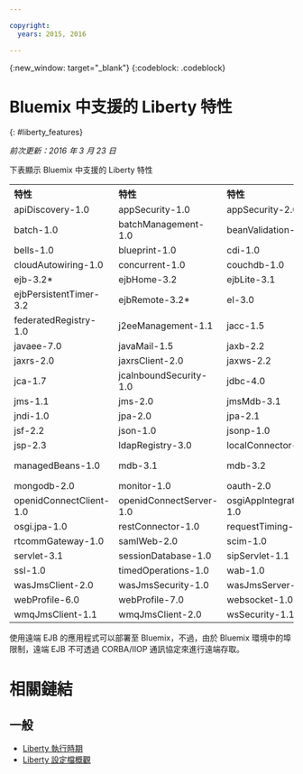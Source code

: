 ```yaml
---

copyright:
  years: 2015, 2016

---
```


{:new_window: target="_blank"}
{:codeblock: .codeblock}

# Bluemix 中支援的 Liberty 特性
{: #liberty_features}

*前次更新：2016 年 3 月 23 日*

下表顯示 Bluemix 中支援的 Liberty 特性

<table>

<tr>
<th align="left">特性</th>
<th align="left">特性</th>
<th align="left">特性</th>
<th align="left">特性</th>
</tr>

<tr>
<td>apiDiscovery-1.0</td>
<td>appSecurity-1.0</td>
<td>appSecurity-2.0</td>
<td>appState-1.0</td>
</tr>

<tr>
<td>batch-1.0</td>
<td>batchManagement-1.0</td>
<td>beanValidation-1.0 </td>
<td>beanValidation-1.1</td>
</tr>

<tr>
<td>bells-1.0</td>
<td>blueprint-1.0</td>
<td>cdi-1.0</td>
<td>cdi-1.2</td>
</tr>

<tr>
<td>cloudAutowiring-1.0 </td>
<td>concurrent-1.0</td>
<td>couchdb-1.0</td>
<td>distributedMap-1.0 </td>
</tr>

<tr>
<td>ejb-3.2*</td>
<td>ejbHome-3.2</td>
<td>ejbLite-3.1</td>
<td>ejbLite-3.2</td>
</tr>

<tr>
<td>ejbPersistentTimer-3.2</td>
<td>ejbRemote-3.2*</td>
<td>el-3.0</td>
<td>eventLogging-1.0</td>
</tr>

<tr>
<td>federatedRegistry-1.0</td>
<td>j2eeManagement-1.1</td>
<td>jacc-1.5</td>
<td>jaspic-1.1</td>
</tr>

<tr>
<td>javaee-7.0</td>
<td>javaMail-1.5</td>
<td>jaxb-2.2</td>
<td>jaxrs-1.1</td>
</tr>

<tr>
<td>jaxrs-2.0</td>
<td>jaxrsClient-2.0</td>
<td>jaxws-2.2 </td>
<td>jca-1.6 </td>
</tr>

<tr>
<td>jca-1.7</td>
<td>jcaInboundSecurity-1.0</td>
<td>jdbc-4.0</td>
<td>jdbc-4.1</td>
</tr>

<tr>
<td>jms-1.1</td>
<td>jms-2.0</td>
<td>jmsMdb-3.1 </td>
<td>jmsMdb-3.2</td>
</tr>

<tr>
<td>jndi-1.0</td>
<td>jpa-2.0</td>
<td>jpa-2.1</td>
<td>jsf-2.0</td>
</tr>

<tr>
<td>jsf-2.2</td>
<td>json-1.0 </td>
<td>jsonp-1.0</td>
<td>jsp-2.2</td>
</tr>

<tr>
<td>jsp-2.3</td>
<td>ldapRegistry-3.0 </td>
<td>localConnector-1.0 </td>
<td>logAnalysis-1.0</td>
</tr>

<tr>
<td>managedBeans-1.0</td>
<td>mdb-3.1</td>
<td>mdb-3.2 </td>
<td>mediaServerControl-1.0</td>
</tr>

<tr>
<td>mongodb-2.0 </td>
<td>monitor-1.0 </td>
<td>oauth-2.0 </td>
<td>openid-2.0 </td>
</tr>

<tr>
<td>openidConnectClient-1.0 </td>
<td>openidConnectServer-1.0 </td>
<td>osgiAppIntegration-1.0</td>
<td>osgiConsole-1.0 </td>
</tr>

<tr>
<td>osgi.jpa-1.0 </td>
<td>restConnector-1.0 </td>
<td>requestTiming-1.0</td>
<td>rtcomm-1.0</td>
</tr>

<tr>
<td>rtcommGateway-1.0</td>
<td>samlWeb-2.0</td>
<td>scim-1.0</td>
<td>servlet-3.0</td>
</tr>

<tr>
<td>servlet-3.1</td>
<td>sessionDatabase-1.0 </td>
<td>sipServlet-1.1</td>
<td>spnego-1.0</td>
</tr>

<tr>
<td>ssl-1.0 </td>
<td>timedOperations-1.0 </td>
<td>wab-1.0 </td>
<td>wasJmsClient-1.1 </td>
</tr>

<tr>
<td>wasJmsClient-2.0</td>
<td>wasJmsSecurity-1.0 </td>
<td>wasJmsServer-1.0 </td>
<td>webCache-1.0 </td>
</tr>

<tr>
<td>webProfile-6.0 </td>
<td>webProfile-7.0</td>
<td>websocket-1.0</td>
<td>websocket-1.1</td>
</tr>

<tr>
<td>wmqJmsClient-1.1 </td>
<td>wmqJmsClient-2.0</td>
<td>wsSecurity-1.1</td>
<td>wsSecuritySaml-1.1</td>
<td></td>
</tr>
</table>

使用遠端 EJB 的應用程式可以部署至 Bluemix，不過，由於 Bluemix 環境中的埠限制，遠端 EJB 不可透過 CORBA/IIOP 通訊協定來進行遠端存取。

# 相關鏈結
## 一般
* [Liberty 執行時期](index.html)
* [Liberty 設定檔概觀](http://www-01.ibm.com/support/knowledgecenter/SSAW57_8.5.5/com.ibm.websphere.wlp.nd.doc/ae/cwlp_about.html)
